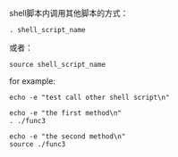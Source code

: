 shell脚本内调用其他脚本的方式：

``` 
. shell_script_name
``` 

或者：

``` 
source shell_script_name
```

for example:

``` 
echo -e "test call other shell script\n"

echo -e "the first method\n"
. ./func3

echo -e "the second method\n"
source ./func3
```